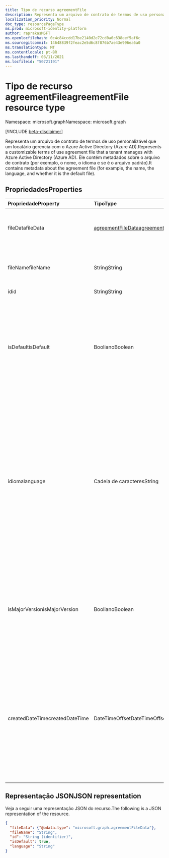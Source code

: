 ```yaml
---
title: Tipo de recurso agreementFile
description: Representa um arquivo de contrato de termos de uso personalizável que um locatário gerencia com o Azure Active Directory (Azure AD). Ele contém metadados sobre o arquivo de contrato (por exemplo, o nome, o idioma e se é o arquivo padrão).
localization_priority: Normal
doc_type: resourcePageType
ms.prod: microsoft-identity-platform
author: raprakasMSFT
ms.openlocfilehash: 0c4c84ccdd17be2140d2e72cd0a0c638eef5af6c
ms.sourcegitcommit: 14648839f2feac2e5d6c8f876b7ae43e996ea6a0
ms.translationtype: MT
ms.contentlocale: pt-BR
ms.lasthandoff: 03/11/2021
ms.locfileid: "50721191"
---
```

# <a name="agreementfile-resource-type"></a><span data-ttu-id="7b163-104">Tipo de recurso agreementFile</span><span class="sxs-lookup"><span data-stu-id="7b163-104">agreementFile resource type</span></span>

<span data-ttu-id="7b163-105">Namespace: microsoft.graph</span><span class="sxs-lookup"><span data-stu-id="7b163-105">Namespace: microsoft.graph</span></span>

[!INCLUDE [beta-disclaimer](../../includes/beta-disclaimer.md)]

<span data-ttu-id="7b163-106">Representa um arquivo de contrato de termos de uso personalizável que um locatário gerencia com o Azure Active Directory (Azure AD).</span><span class="sxs-lookup"><span data-stu-id="7b163-106">Represents a customizable terms of use agreement file that a tenant manages with Azure Active Directory (Azure AD).</span></span> <span data-ttu-id="7b163-107">Ele contém metadados sobre o arquivo de contrato (por exemplo, o nome, o idioma e se é o arquivo padrão).</span><span class="sxs-lookup"><span data-stu-id="7b163-107">It contains metadata about the agreement file (for example, the name, the language, and whether it is the default file).</span></span>

<!--
## Methods

| Method       | Return Type | Description |
|:-------------|:------------|:------------|
| [Get agreementFile](../api/agreementfile-get.md) | [agreementFile](agreementfile.md) | Read properties and relationships of an **agreementFile** object. |
| [Update](../api/agreementfile-update.md) | [agreementFile](agreementfile.md) | Update an **agreementFile** object. |
| [Delete](../api/agreementfile-delete.md) | None | Delete an **agreementFile** object. |
-->

## <a name="properties"></a><span data-ttu-id="7b163-108">Propriedades</span><span class="sxs-lookup"><span data-stu-id="7b163-108">Properties</span></span>
| <span data-ttu-id="7b163-109">Propriedade</span><span class="sxs-lookup"><span data-stu-id="7b163-109">Property</span></span>     | <span data-ttu-id="7b163-110">Tipo</span><span class="sxs-lookup"><span data-stu-id="7b163-110">Type</span></span>        | <span data-ttu-id="7b163-111">Descrição</span><span class="sxs-lookup"><span data-stu-id="7b163-111">Description</span></span> |
|:-------------|:------------|:------------|
|<span data-ttu-id="7b163-112">fileData</span><span class="sxs-lookup"><span data-stu-id="7b163-112">fileData</span></span>|[<span data-ttu-id="7b163-113">agreementFileData</span><span class="sxs-lookup"><span data-stu-id="7b163-113">agreementFileData</span></span>](agreementfiledata.md)|<span data-ttu-id="7b163-114">Dados que representam os termos de uso do documento PDF.</span><span class="sxs-lookup"><span data-stu-id="7b163-114">Data representing the terms of use PDF document.</span></span> <span data-ttu-id="7b163-115">Somente leitura.</span><span class="sxs-lookup"><span data-stu-id="7b163-115">Read-only.</span></span>|
|<span data-ttu-id="7b163-116">fileName</span><span class="sxs-lookup"><span data-stu-id="7b163-116">fileName</span></span>|<span data-ttu-id="7b163-117">String</span><span class="sxs-lookup"><span data-stu-id="7b163-117">String</span></span>|<span data-ttu-id="7b163-118">Nome do arquivo de contrato (por exemplo, TOU.pdf).</span><span class="sxs-lookup"><span data-stu-id="7b163-118">Name of the agreement file (for example, TOU.pdf).</span></span> <span data-ttu-id="7b163-119">Somente leitura.</span><span class="sxs-lookup"><span data-stu-id="7b163-119">Read-only.</span></span>|
|<span data-ttu-id="7b163-120">id</span><span class="sxs-lookup"><span data-stu-id="7b163-120">id</span></span>|<span data-ttu-id="7b163-121">String</span><span class="sxs-lookup"><span data-stu-id="7b163-121">String</span></span>|<span data-ttu-id="7b163-122">Somente leitura.</span><span class="sxs-lookup"><span data-stu-id="7b163-122">Read-only.</span></span>|
|<span data-ttu-id="7b163-123">isDefault</span><span class="sxs-lookup"><span data-stu-id="7b163-123">isDefault</span></span>|<span data-ttu-id="7b163-124">Booliano</span><span class="sxs-lookup"><span data-stu-id="7b163-124">Boolean</span></span>|<span data-ttu-id="7b163-125">Indica se esse é o arquivo de contrato padrão se nenhuma das culturas corresponde à preferência do cliente.</span><span class="sxs-lookup"><span data-stu-id="7b163-125">Indicates whether this is the default agreement file if none of the cultures matches the client preference.</span></span> <span data-ttu-id="7b163-126">Se nenhum dos arquivos for marcado como padrão, o primeiro será tratado como padrão.</span><span class="sxs-lookup"><span data-stu-id="7b163-126">If none of the files are marked as default, the first one will be treated as the default.</span></span> <span data-ttu-id="7b163-127">Somente leitura.</span><span class="sxs-lookup"><span data-stu-id="7b163-127">Read-only.</span></span>|
|<span data-ttu-id="7b163-128">idioma</span><span class="sxs-lookup"><span data-stu-id="7b163-128">language</span></span>|<span data-ttu-id="7b163-129">Cadeia de caracteres</span><span class="sxs-lookup"><span data-stu-id="7b163-129">String</span></span>|<span data-ttu-id="7b163-130">Cultura do arquivo de contrato no formato languagecode2-country/regioncode2.</span><span class="sxs-lookup"><span data-stu-id="7b163-130">Culture of the agreement file in the format languagecode2-country/regioncode2.</span></span> <span data-ttu-id="7b163-131">languagecode2 é um código de duas letras minúsculo derivado da ISO 639-1.</span><span class="sxs-lookup"><span data-stu-id="7b163-131">languagecode2 is a lowercase two-letter code derived from ISO 639-1.</span></span> <span data-ttu-id="7b163-132">country/regioncode2 é derivado da ISO 3166 e geralmente consiste em duas letras maiúsculas, ou uma marca de idioma BCP-47 (por exemplo, en-US).</span><span class="sxs-lookup"><span data-stu-id="7b163-132">country/regioncode2 is derived from ISO 3166 and usually consists of two uppercase letters, or a BCP-47 language tag (for example, en-US).</span></span> <span data-ttu-id="7b163-133">Somente leitura.</span><span class="sxs-lookup"><span data-stu-id="7b163-133">Read-only.</span></span>|
|<span data-ttu-id="7b163-134">isMajorVersion</span><span class="sxs-lookup"><span data-stu-id="7b163-134">isMajorVersion</span></span>|<span data-ttu-id="7b163-135">Booliano</span><span class="sxs-lookup"><span data-stu-id="7b163-135">Boolean</span></span>|<span data-ttu-id="7b163-136">Indica se o arquivo de contrato é uma atualização de versão principal.</span><span class="sxs-lookup"><span data-stu-id="7b163-136">Indicates whether the agreement file is a major version update.</span></span> <span data-ttu-id="7b163-137">Atualizações de versão principais invalidam as aceitaçãos do contrato no idioma correspondente.</span><span class="sxs-lookup"><span data-stu-id="7b163-137">Major version updates invalidate the agreement's acceptances on the corresponding language.</span></span> |
|<span data-ttu-id="7b163-138">createdDateTime</span><span class="sxs-lookup"><span data-stu-id="7b163-138">createdDateTime</span></span>|<span data-ttu-id="7b163-139">DateTimeOffset</span><span class="sxs-lookup"><span data-stu-id="7b163-139">DateTimeOffset</span></span>|<span data-ttu-id="7b163-140">A data que representa quando o arquivo foi criado.</span><span class="sxs-lookup"><span data-stu-id="7b163-140">The date time representing when the file was created.</span></span> <span data-ttu-id="7b163-141">O tipo Timestamp representa informações de data e hora usando o formato ISO 8601 e está sempre no horário UTC.</span><span class="sxs-lookup"><span data-stu-id="7b163-141">The Timestamp type represents date and time information using ISO 8601 format and is always in UTC time.</span></span> <span data-ttu-id="7b163-142">Por exemplo, meia-noite UTC em 1 de janeiro de 2014 é `2014-01-01T00:00:00Z`.</span><span class="sxs-lookup"><span data-stu-id="7b163-142">For example, midnight UTC on Jan 1, 2014 is `2014-01-01T00:00:00Z`.</span></span>|

<!--
## Relationships
| Relationship | Type        | Description |
|:-------------|:------------|:------------|
|localizations|[agreementFileLocalization](agreementfilelocalization.md) collection|The localized version of the agreement files attached to the agreement.|
-->

## <a name="json-representation"></a><span data-ttu-id="7b163-143">Representação JSON</span><span class="sxs-lookup"><span data-stu-id="7b163-143">JSON representation</span></span>

<span data-ttu-id="7b163-144">Veja a seguir uma representação JSON do recurso.</span><span class="sxs-lookup"><span data-stu-id="7b163-144">The following is a JSON representation of the resource.</span></span>

<!-- {
  "blockType": "resource",
  "optionalProperties": [

  ],
  "@odata.type": "microsoft.graph.agreementFile"
}-->

```json
{
  "fileData": {"@odata.type": "microsoft.graph.agreementFileData"},
  "fileName": "String",
  "id": "String (identifier)",
  "isDefault": true,
  "language": "String"
}
```

<!-- uuid: 8fcb5dbc-d5aa-4681-8e31-b001d5168d79
2015-10-25 14:57:30 UTC -->
<!--
{
  "type": "#page.annotation",
  "description": "agreementFile resource",
  "keywords": "",
  "section": "documentation",
  "tocPath": "",
  "suppressions": []
}
-->


